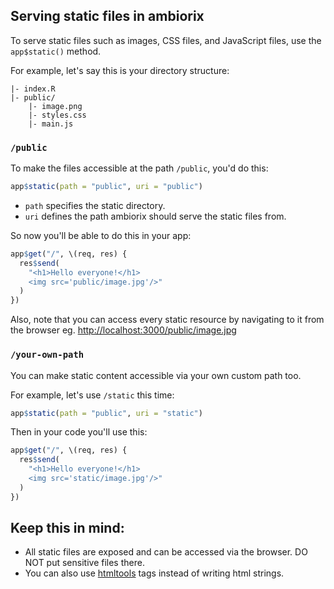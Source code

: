 ## Serving static files in ambiorix

To serve static files such as images, CSS files, and JavaScript
files, use the `app$static()` method.

For example, let's say this is your directory structure:

```
|- index.R
|- public/
    |- image.png
    |- styles.css
    |- main.js
```

### `/public`

To make the files accessible at the path `/public`, you'd do this:

```r
app$static(path = "public", uri = "public")
```

- `path` specifies the static directory.
- `uri` defines the path ambiorix should serve the static files from.

So now you'll be able to do this in your app:

```r
app$get("/", \(req, res) {
  res$send(
    "<h1>Hello everyone!</h1>
    <img src='public/image.jpg'/>"
  )
})
```

Also, note that you can access every static resource by navigating to it from the browser eg. [http://localhost:3000/public/image.jpg](http://localhost:3000/public/image.jpg)

### `/your-own-path`

You can make static content accessible via your own custom path too.

For example, let's use `/static` this time:

```r
app$static(path = "public", uri = "static")
```

Then in your code you'll use this:

```r
app$get("/", \(req, res) {
  res$send(
    "<h1>Hello everyone!</h1>
    <img src='static/image.jpg'/>"
  )
})
```

## Keep this in mind:

- All static files are exposed and can be accessed via the browser. DO NOT put sensitive files there.
- You can also use [htmltools](https://rstudio.github.io/htmltools/index.html) tags instead of writing html strings.
